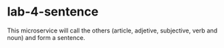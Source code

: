# lab-4-sentence
This microservice will call the others (article, adjetive, subjective, verb and noun) and form a sentence.
